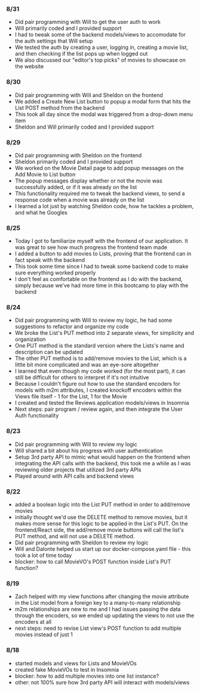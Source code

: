 ### 8/31
- Did pair programming with Will to get the user auth to work
- Will primarily coded and I provided support
- I had to tweak some of the backend models/views to accomodate for the auth settings that Will setup
- We tested the auth by creating a user, logging in, creating a movie list, and then checking if the list pops up when logged out
- We also discussed our "editor's top picks" of movies to showcase on the website
### 8/30
- Did pair programming with Will and Sheldon on the frontend
- We added a Create New List button to popup a modal form that hits the List POST method from the backend
- This took all day since the modal was triggered from a drop-down menu item
- Sheldon and Will primarily coded and I provided support
### 8/29
- Did pair programming with Sheldon on the frontend
- Sheldon primarily coded and I provided support
- We worked on the Movie Detail page to add popup messages on the Add Movie to List button
- The popup messages display whether or not the movie was successfully added, or if it was already on the list
- This functionality required me to tweak the backend views, to send a response code when a movie was already on the list
- I learned a lot just by watching Sheldon code, how he tackles a problem, and what he Googles
### 8/25
- Today I got to familiarize myself with the frontend of our application. It was great to see how much progress the frontend team made
- I added a button to add movies to Lists, proving that the frontend can in fact speak with the backend
- This took some time since I had to tweak some backend code to make sure everything worked properly
- I don't feel as comfortable on the frontend as I do with the backend, simply because we've had more time in this bootcamp to play with the backend
### 8/24
- Did pair programming with Will to review my logic, he had some suggestions to refactor and organize my code
- We broke the List's PUT method into 2 separate views, for simplicity and organization
- One PUT method is the standard version where the Lists's name and description can be updated
- The other PUT method is to add/remove movies to the List, which is a little bit more complicated and was an eye-sore altogether
- I learned that even though my code worked (for the most part), it can still be difficult for others to interpret if it's not intuitive
- Because I couldn't figure out how to use the standard encoders for models with m2m attributes, I created knockoff encoders within the Views file itself - 1 for the List, 1 for the Movie
- I created and tested the Reviews application models/views in Insomnia
- Next steps: pair program / review again, and then integrate the User Auth functionality
### 8/23
- Did pair programming with Will to review my logic
- Will shared a bit about his progress with user authentication
- Setup 3rd party API to mimic what would happen on the frontend when integrating the API calls with the backend, this took me a while as I was reviewing older projects that utilized 3rd party APIs
- Played around with API calls and backend views
### 8/22
 - added a boolean logic into the List PUT method in order to add/remove movies
 - initially thought we'd use the DELETE method to remove movies, but it makes more sense for this logic to be applied in the List's PUT. On the frontend/React side, the add/remove movie buttons will call the list's PUT method, and will not use a DELETE method.
 - Did pair programming with Sheldon to review my logic
 - Will and Dalonte helped us start up our docker-compose.yaml file - this took a lot of time today
 - blocker: how to call MovieVO's POST function inside List's PUT function?
### 8/19
 - Zach helped with my view functions after changing the movie attribute in the List model from a foreign key to a many-to-many relationship
 - m2m relationships are new to me and I had issues passing the data through the encoders, so we ended up updating the views to not use the encoders at all
 - next steps: need to revise List view's POST function to add multiple movies instead of just 1
### 8/18
 - started models and views for Lists and MovieVOs
 - created fake MovieVOs to test in Insomnia
 - blocker: how to add multiple movies into one list instance?
 - other: not 100% sure how 3rd party API will interact with models/views